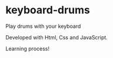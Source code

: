 # keyboard-drums
Play drums with your keyboard

Developed with Html, Css and JavaScript.

Learning process! 
